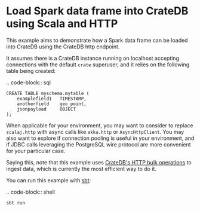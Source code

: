 # Load Spark data frame into CrateDB using Scala and HTTP

This example aims to demonstrate how a Spark data frame can be loaded into CrateDB using the CrateDB http endpoint.

It assumes there is a CrateDB instance running on localhost accepting connections with the default `crate` superuser, and it relies on the following table being created:

.. code-block:: sql

    CREATE TABLE myschema.mytable (
        examplefield1   TIMESTAMP,
        anotherfield    geo_point,
        jsonpayload     OBJECT
    );

When applicable for your environment, you may want to consider to replace `scalaj.http` with async calls like `akka.http` or `AsyncHttpClient`.
You may also want to explore if connection pooling is useful in your environment,
and if JDBC calls leveraging the PostgreSQL wire protocol are more convenient
for your particular case.

Saying this, note that this example uses [CrateDB's HTTP bulk operations] to ingest
data, which is currently the most efficient way to do it.

[CrateDB's HTTP bulk operations]: https://cratedb.com/docs/guide/performance/inserts/bulk.html

You can run this example with [sbt]:

.. code-block:: shell

    sbt run

[sbt]: https://www.scala-sbt.org/download/
